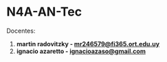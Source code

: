 # N4A-AN-Tec

Docentes: 
1. **martin radovitzky - mr246579@fi365.ort.edu.uy**
2. **ignacio azaretto - ignacioazaso@gmail.com**

